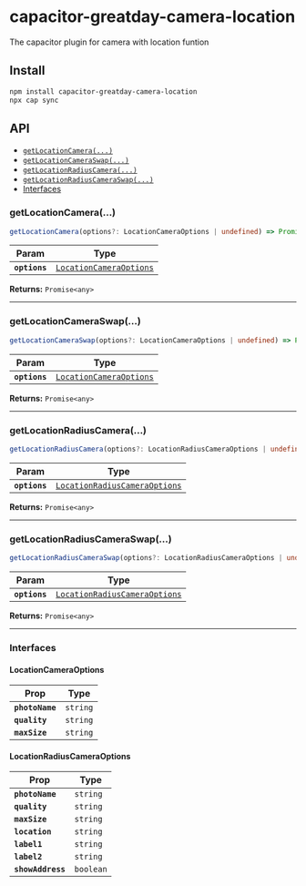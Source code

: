 # capacitor-greatday-camera-location

The capacitor plugin for camera with location funtion

## Install

```bash
npm install capacitor-greatday-camera-location
npx cap sync
```

## API

<docgen-index>

- [`getLocationCamera(...)`](#getlocationcamera)
- [`getLocationCameraSwap(...)`](#getlocationcameraswap)
- [`getLocationRadiusCamera(...)`](#getlocationradiuscamera)
- [`getLocationRadiusCameraSwap(...)`](#getlocationradiuscameraswap)
- [Interfaces](#interfaces)

</docgen-index>

<docgen-api>
<!--Update the source file JSDoc comments and rerun docgen to update the docs below-->

### getLocationCamera(...)

```typescript
getLocationCamera(options?: LocationCameraOptions | undefined) => Promise<any>
```

| Param         | Type                                                                    |
| ------------- | ----------------------------------------------------------------------- |
| **`options`** | <code><a href="#locationcameraoptions">LocationCameraOptions</a></code> |

**Returns:** <code>Promise&lt;any&gt;</code>

---

### getLocationCameraSwap(...)

```typescript
getLocationCameraSwap(options?: LocationCameraOptions | undefined) => Promise<any>
```

| Param         | Type                                                                    |
| ------------- | ----------------------------------------------------------------------- |
| **`options`** | <code><a href="#locationcameraoptions">LocationCameraOptions</a></code> |

**Returns:** <code>Promise&lt;any&gt;</code>

---

### getLocationRadiusCamera(...)

```typescript
getLocationRadiusCamera(options?: LocationRadiusCameraOptions | undefined) => Promise<any>
```

| Param         | Type                                                                                |
| ------------- | ----------------------------------------------------------------------------------- |
| **`options`** | <code><a href="#locationradiuscameraoptions">LocationRadiusCameraOptions</a></code> |

**Returns:** <code>Promise&lt;any&gt;</code>

---

### getLocationRadiusCameraSwap(...)

```typescript
getLocationRadiusCameraSwap(options?: LocationRadiusCameraOptions | undefined) => Promise<any>
```

| Param         | Type                                                                                |
| ------------- | ----------------------------------------------------------------------------------- |
| **`options`** | <code><a href="#locationradiuscameraoptions">LocationRadiusCameraOptions</a></code> |

**Returns:** <code>Promise&lt;any&gt;</code>

---

### Interfaces

#### LocationCameraOptions

| Prop            | Type                |
| --------------- | ------------------- |
| **`photoName`** | <code>string</code> |
| **`quality`**   | <code>string</code> |
| **`maxSize`**   | <code>string</code> |

#### LocationRadiusCameraOptions

| Prop              | Type                 |
| ----------------- | -------------------- |
| **`photoName`**   | <code>string</code>  |
| **`quality`**     | <code>string</code>  |
| **`maxSize`**     | <code>string</code>  |
| **`location`**    | <code>string</code>  |
| **`label1`**      | <code>string</code>  |
| **`label2`**      | <code>string</code>  |
| **`showAddress`** | <code>boolean</code> |

</docgen-api>
